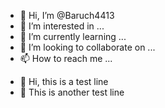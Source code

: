 - 👋 Hi, I’m @Baruch4413
- 👀 I’m interested in ...
- 🌱 I’m currently learning ...
- 💞️ I’m looking to collaborate on ...
- 📫 How to reach me ...
+ 🤔 Hi, this is a test line
+ 🐒 This is another test line

